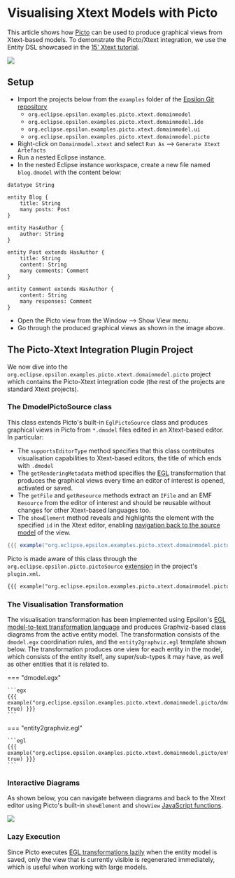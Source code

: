 # Visualising Xtext Models with Picto

This article shows how [Picto](../../picto) can be used to produce graphical views from Xtext-based models. To demonstrate the Picto/Xtext integration, we use the Entity DSL showcased in the [15' Xtext tutorial](https://www.eclipse.org/Xtext/documentation/102_domainmodelwalkthrough.html).

![](picto-xtext.gif)

## Setup

- Import the projects below from the `examples` folder of the [Epsilon Git repository](https://github.com/eclipse-epsilon/epsilon/tree/main/examples)
    - `org.eclipse.epsilon.examples.picto.xtext.domainmodel`
    - `org.eclipse.epsilon.examples.picto.xtext.domainmodel.ide`
    - `org.eclipse.epsilon.examples.picto.xtext.domainmodel.ui`
    - `org.eclipse.epsilon.examples.picto.xtext.domainmodel.picto`
- Right-click on `Domainmodel.xtext` and select `Run As` --> `Generate Xtext Artefacts`
- Run a nested Eclipse instance.
- In the nested Eclipse instance workspace, create a new file named `blog.dmodel` with the content below:

```
datatype String
 
entity Blog {
    title: String
    many posts: Post
}
 
entity HasAuthor {
    author: String
}

entity Post extends HasAuthor {
    title: String
    content: String
    many comments: Comment
}
 
entity Comment extends HasAuthor {
    content: String
    many responses: Comment
}
```

- Open the Picto view from the Window --> Show View menu.
- Go through the produced graphical views as shown in the image above.

## The Picto-Xtext Integration Plugin Project

We now dive into the `org.eclipse.epsilon.examples.picto.xtext.domainmodel.picto` project which contains the Picto-Xtext integration code (the rest of the projects are standard Xtext projects).

### The DmodelPictoSource class

This class extends Picto's built-in `EglPictoSource` class and produces graphical views in Picto from `*.dmodel` files edited in an Xtext-based editor. In particular:

- The `supportsEditorType` method specifies that this class contributes visualisation capabilities to Xtext-based editors, the title of which ends with `.dmodel`
- The `getRenderingMetadata` method specifies the [EGL](../../egl) transformation that produces the graphical views every time an editor of interest is opened, activated or saved.
- The `getFile` and `getResource` methods extract an `IFile` and an EMF `Resource` from the editor of interest and should be reusable without changes for other Xtext-based languages too.
- The `showElement` method reveals and highlights the element with the specified `id` in the Xtext editor, enabling [navigation back to the source model](#interactive-diagrams) of the view.

```java
{{{ example("org.eclipse.epsilon.examples.picto.xtext.domainmodel.picto/src/org/eclipse/epsilon/examples/picto/xtext/domainmodel/picto/DmodelPictoSource.java", false) }}}
```

Picto is made aware of this class through the `org.eclipse.epsilon.picto.pictoSource` [extension](../../picto/#extending-picto) in the project's `plugin.xml`.

```xml
{{{ example("org.eclipse.epsilon.examples.picto.xtext.domainmodel.picto/plugin.xml", false) }}}
```

### The Visualisation Transformation

The visualisation transformation has been implemented using Epsilon's [EGL model-to-text transformation language](../../egl) and produces Graphviz-based class diagrams from the active entity model. The transformation consists of the `dmodel.egx` coordination rules, and the `entity2graphviz.egl` template shown below. The transformation produces one view for each entity in the model, which consists of the entity itself, any super/sub-types it may have, as well as other entities that it is related to. 

=== "dmodel.egx"

    ```egx
    {{{ example("org.eclipse.epsilon.examples.picto.xtext.domainmodel.picto/dmodel.egx", true) }}}
    ```

=== "entity2graphviz.egl"

    ```egl
    {{{ example("org.eclipse.epsilon.examples.picto.xtext.domainmodel.picto/entity2graphviz.egl", true) }}}
    ```

### Interactive Diagrams

As shown below, you can navigate between diagrams and back to the Xtext editor using Picto's built-in `showElement` and `showView` [JavaScript functions](../../picto#interactive-diagrams).

![](show-element.gif)

### Lazy Execution

Since Picto executes [EGL transformations lazily](../../picto/#scalability) when the entity model is saved, only the view that is currently visible is regenerated immediately, which is useful when working with large models.